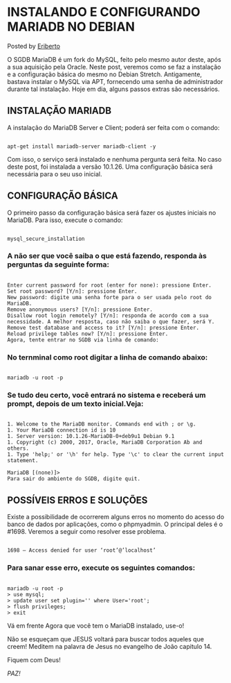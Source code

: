 # INSTALANDO E CONFIGURANDO MARIADB NO DEBIAN
Posted by [Eriberto](https://eriberto.pro.br/blog/2018/09/04/instalando-e-configurando-mariadb-no-debian-9/)

O SGDB MariaDB é um fork do MySQL, feito pelo mesmo autor deste, após a sua aquisição pela Oracle. Neste post, veremos como se faz a instalação e a configuração básica do mesmo no Debian Stretch. Antigamente, bastava instalar o MySQL via APT, fornecendo uma senha de administrador durante tal instalação. Hoje em dia, alguns passos extras são necessários.


## INSTALAÇÃO MARIADB
A instalação do MariaDB Server e Client; poderá ser feita com o comando:
```

apt-get install mariadb-server mariadb-client -y

```
Com isso, o serviço será instalado e nenhuma pergunta será feita. No caso deste post, foi instalada a versão 10.1.26. Uma configuração básica será necessária para o seu uso inicial.


## CONFIGURAÇÃO BÁSICA
O primeiro passo da configuração básica será fazer os ajustes iniciais no MariaDB. Para isso, execute o comando:
```

mysql_secure_installation

```

### A não ser que você saiba o que está fazendo, responda às perguntas da seguinte forma:
```

Enter current password for root (enter for none): pressione Enter.
Set root password? [Y/n]: pressione Enter.
New password: digite uma senha forte para o ser usada pelo root do MariaDB.
Remove anonymous users? [Y/n]: pressione Enter.
Disallow root login remotely? [Y/n]: responda de acordo com a sua necessidade. A melhor resposta, caso não saiba o que fazer, será Y.
Remove test database and access to it? [Y/n]: pressione Enter.
Reload privilege tables now? [Y/n]: pressione Enter.
Agora, tente entrar no SGDB via linha de comando:

```

### No ternminal como root digitar a linha de comando abaixo:
```

mariadb -u root -p

```

### Se tudo deu certo, você entrará no sistema e receberá um prompt, depois de um texto inicial.Veja:
```

1. Welcome to the MariaDB monitor. Commands end with ; or \g.
1. Your MariaDB connection id is 10
1. Server version: 10.1.26-MariaDB-0+deb9u1 Debian 9.1
1. Copyright (c) 2000, 2017, Oracle, MariaDB Corporation Ab and others.
1. Type 'help;' or '\h' for help. Type '\c' to clear the current input statement.

MariaDB [(none)]>
Para sair do ambiente do SGDB, digite quit.

```


## POSSÍVEIS ERROS E SOLUÇÕES
Existe a possibilidade de ocorrerem alguns erros no momento do acesso do banco de dados por aplicações, como o phpmyadmin. O principal deles é o #1698. Veremos a seguir como resolver esse problema.
```

1698 – Access denied for user ‘root’@’localhost’

```

### Para sanar esse erro, execute os seguintes comandos:
```

mariadb -u root -p
> use mysql;
> update user set plugin='' where User='root';
> flush privileges;
> exit

```
Vá em frente
Agora que você tem o MariaDB instalado, use-o!

Não se esqueçam que JESUS voltará para buscar todos aqueles que creem! Meditem na palavra de Jesus no evangelho de João capitulo 14.

Fiquem com Deus!

_PAZ!_

